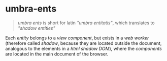 # umbra-ents

> _umbra ents_ is short for latin _"umbra entitatis"_, which translates to _"shadow entities"_

Each _entity_ belongs to a _view component_, but exists in a _web worker_ (therefore called _shadow_, because they are located outside the document, analogous to the elements in a _html shadow DOM_), where the _components_ are located in the main document of the browser.
